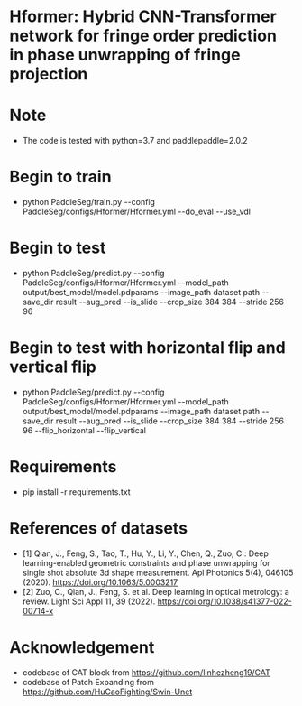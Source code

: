 
<!-- ## Main Pipeline
![mainpipline](https://user-images.githubusercontent.com/84077203/137656145-ee630b3a-e9cd-4faf-9302-b3534bd9952f.png) -->

<!-- ## Representative Visual Results
![wrap139](https://user-images.githubusercontent.com/84077203/137653421-9d4baef7-0bc9-4c4a-affe-726cfe87a15c.png)
![unwrap139](https://user-images.githubusercontent.com/84077203/137655883-fd9c4e43-50fc-4b31-b394-ab166af21a70.png) -->


# Hformer: Hybrid CNN-Transformer network for fringe order prediction in phase unwrapping of fringe projection
<!-- ## We show the fringe pattern, the wrapped phase, the fringe order and the unwrapped phase in Fig. \ref{dataset}. The wrapped phase can be obtained with the phase shifting method as follows:
![1](https://user-images.githubusercontent.com/84077203/167300823-ed646543-5712-441c-b062-727841b5e9ea.png)
![2](https://user-images.githubusercontent.com/84077203/167300824-3d545c7a-3c61-4583-9a15-bd00d0b15332.png)
-->

# Note
* The code is tested with python=3.7 and paddlepaddle=2.0.2


# Begin to train
* python PaddleSeg/train.py --config PaddleSeg/configs/Hformer/Hformer.yml --do_eval --use_vdl

# Begin to test
* python PaddleSeg/predict.py --config PaddleSeg/configs/Hformer/Hformer.yml --model_path output/best_model/model.pdparams --image_path dataset path --save_dir result --aug_pred  --is_slide --crop_size 384 384 --stride 256 96

# Begin to test with horizontal flip and vertical flip
* python PaddleSeg/predict.py --config PaddleSeg/configs/Hformer/Hformer.yml --model_path output/best_model/model.pdparams --image_path dataset path --save_dir result --aug_pred  --is_slide --crop_size 384 384 --stride 256 96  --flip_horizontal --flip_vertical

# Requirements
* pip install -r requirements.txt

# References of datasets
* [1]  Qian, J., Feng, S., Tao, T., Hu, Y., Li, Y., Chen, Q., Zuo, C.: Deep learning-enabled geometric constraints and phase unwrapping for single shot absolute 3d shape measurement. Apl Photonics 5(4), 046105 (2020). https://doi.org/10.1063/5.0003217
* [2] Zuo, C., Qian, J., Feng, S. et al. Deep learning in optical metrology: a review. Light Sci Appl 11, 39 (2022). https://doi.org/10.1038/s41377-022-00714-x
# Acknowledgement
* codebase of CAT block from https://github.com/linhezheng19/CAT
* codebase of Patch Expanding from https://github.com/HuCaoFighting/Swin-Unet
